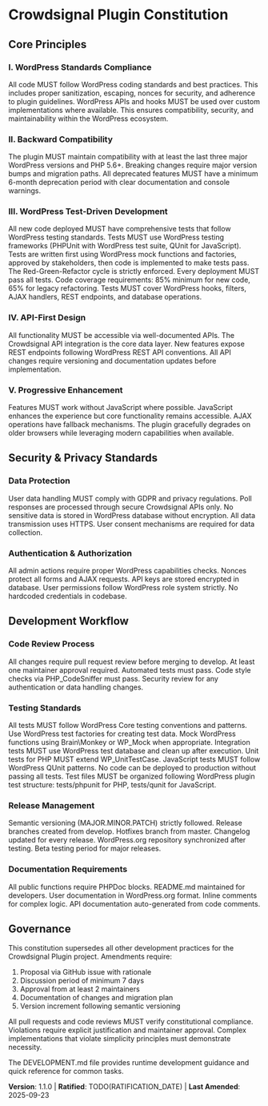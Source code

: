 <!-- Sync Impact Report
Version change: 1.1.0 → 1.1.0 (no change)
Modified principles: None
Added sections: None
Removed sections: None
Templates requiring updates:
  ✅ plan-template.md - Fixed constitution version reference
  ✅ spec-template.md - Requirements aligned
  ✅ tasks-template.md - Task categories aligned
  ✅ agent-file-template.md - Template structure aligned
Follow-up TODOs: RATIFICATION_DATE needs to be confirmed
-->

# Crowdsignal Plugin Constitution

## Core Principles

### I. WordPress Standards Compliance
All code MUST follow WordPress coding standards and best practices.
This includes proper sanitization, escaping, nonces for security,
and adherence to plugin guidelines. WordPress APIs and hooks
MUST be used over custom implementations where available.
This ensures compatibility, security, and maintainability within
the WordPress ecosystem.

### II. Backward Compatibility
The plugin MUST maintain compatibility with at least the last
three major WordPress versions and PHP 5.6+. Breaking changes
require major version bumps and migration paths. All deprecated
features MUST have a minimum 6-month deprecation period with
clear documentation and console warnings.

### III. WordPress Test-Driven Development
All new code deployed MUST have comprehensive tests that follow
WordPress testing standards. Tests MUST use WordPress testing
frameworks (PHPUnit with WordPress test suite, QUnit for JavaScript).
Tests are written first using WordPress mock functions and factories,
approved by stakeholders, then code is implemented to make tests pass.
The Red-Green-Refactor cycle is strictly enforced. Every deployment
MUST pass all tests. Code coverage requirements: 85% minimum for
new code, 65% for legacy refactoring. Tests MUST cover WordPress
hooks, filters, AJAX handlers, REST endpoints, and database operations.

### IV. API-First Design
All functionality MUST be accessible via well-documented APIs.
The Crowdsignal API integration is the core data layer. New
features expose REST endpoints following WordPress REST API
conventions. All API changes require versioning and documentation
updates before implementation.

### V. Progressive Enhancement
Features MUST work without JavaScript where possible. JavaScript
enhances the experience but core functionality remains accessible.
AJAX operations have fallback mechanisms. The plugin gracefully
degrades on older browsers while leveraging modern capabilities
when available.

## Security & Privacy Standards

### Data Protection
User data handling MUST comply with GDPR and privacy regulations.
Poll responses are processed through secure Crowdsignal APIs only.
No sensitive data is stored in WordPress database without encryption.
All data transmission uses HTTPS. User consent mechanisms are
required for data collection.

### Authentication & Authorization
All admin actions require proper WordPress capabilities checks.
Nonces protect all forms and AJAX requests. API keys are stored
encrypted in database. User permissions follow WordPress role
system strictly. No hardcoded credentials in codebase.

## Development Workflow

### Code Review Process
All changes require pull request review before merging to develop.
At least one maintainer approval required. Automated tests must pass.
Code style checks via PHP_CodeSniffer must pass. Security review
for any authentication or data handling changes.

### Testing Standards
All tests MUST follow WordPress Core testing conventions and patterns.
Use WordPress test factories for creating test data. Mock WordPress
functions using Brain\Monkey or WP_Mock when appropriate. Integration
tests MUST use WordPress test database and clean up after execution.
Unit tests for PHP MUST extend WP_UnitTestCase. JavaScript tests
MUST follow WordPress QUnit patterns. No code can be deployed to
production without passing all tests. Test files MUST be organized
following WordPress plugin test structure: tests/phpunit for PHP,
tests/qunit for JavaScript.

### Release Management
Semantic versioning (MAJOR.MINOR.PATCH) strictly followed.
Release branches created from develop. Hotfixes branch from master.
Changelog updated for every release. WordPress.org repository
synchronized after testing. Beta testing period for major releases.

### Documentation Requirements
All public functions require PHPDoc blocks. README.md maintained
for developers. User documentation in WordPress.org format.
Inline comments for complex logic. API documentation auto-generated
from code comments.

## Governance

This constitution supersedes all other development practices for
the Crowdsignal Plugin project. Amendments require:
1. Proposal via GitHub issue with rationale
2. Discussion period of minimum 7 days
3. Approval from at least 2 maintainers
4. Documentation of changes and migration plan
5. Version increment following semantic versioning

All pull requests and code reviews MUST verify constitutional
compliance. Violations require explicit justification and
maintainer approval. Complex implementations that violate
simplicity principles must demonstrate necessity.

The DEVELOPMENT.md file provides runtime development guidance
and quick reference for common tasks.

**Version**: 1.1.0 | **Ratified**: TODO(RATIFICATION_DATE) | **Last Amended**: 2025-09-23